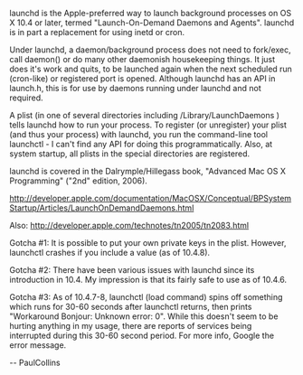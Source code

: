 launchd is the Apple-preferred way to launch background processes on OS X 10.4 or later, termed "Launch-On-Demand Daemons and Agents". launchd is in part a replacement for using inetd or cron.

Under launchd, a daemon/background process does not need to fork/exec, call daemon() or do many other daemonish housekeeping things. It just does it's work and quits, to be launched again when the next scheduled run (cron-like) or registered port is opened. Although launchd has an API in launch.h, this is for use by daemons running under launchd and not required.

A plist (in one of several directories including /Library/LaunchDaemons ) tells launchd how to run your process. To register (or unregister) your plist (and thus your process) with launchd, you run the command-line tool launchctl - I can't find any API for doing this programmatically. Also, at system startup, all plists in the special directories are registered.

launchd is covered in the Dalrymple/Hillegass book, "Advanced Mac OS X Programming" ("2nd" edition, 2006).

http://developer.apple.com/documentation/MacOSX/Conceptual/BPSystemStartup/Articles/LaunchOnDemandDaemons.html

Also: http://developer.apple.com/technotes/tn2005/tn2083.html

Gotcha #1: It is possible to put your own private keys in the plist. However, launchctl crashes if you include a <date> value (as of 10.4.8).

Gotcha #2: There have been various issues with launchd since its introduction in 10.4. My impression is that its fairly safe to use as of 10.4.6.

Gotcha #3: As of 10.4.7-8, launchctl (load command) spins off something which runs for 30-60 seconds after launchctl returns, then prints "Workaround Bonjour: Unknown error: 0". While this doesn't seem to be hurting anything in my usage, there are reports of services being interrupted during this 30-60 second period. For more info, Google the error message.

-- PaulCollins
